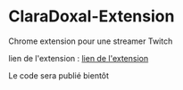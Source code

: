 # ClaraDoxal-Extension
Chrome extension pour une streamer Twitch

lien de l'extension : <a href="https://chrome.google.com/webstore/detail/claradoxal-extension-live/kigbilgdapjjiobnbcmkmhdeabgngbjg?hl"> lien de l'extension <a/>
  
  Le code sera publié bientôt
